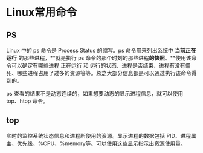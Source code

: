 # Linux常用命令



## PS

Linux 中的 ps 命令是 Process Status 的缩写。ps 命令用来列出系统中 **当前****正在****运行** 的那些进程，**就是执行 ps 命令的那个时刻的那些进程****的快照****。**使用该命令可以确定有哪些进程 正在运行 和 运行的状态、进程是否结束、进程有没有僵死、哪些进程占用了过多的资源等等。总之大部分信息都是可以通过执行该命令得到的。

ps 查看的结果不是动态连续的，如果想要动态的显示进程信息，就可以使用 top、htop 命令。





## top

实时的监控系统状态信息和进程所使用的资源。显示进程的数据包括 PID、进程属主、优先级、%CPU、%memory等。可以使用这些显示指示出资源使用量。